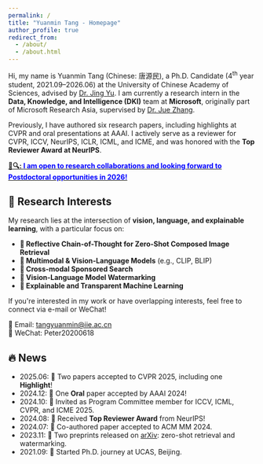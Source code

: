 ```yaml
---
permalink: /
title: "Yuanmin Tang - Homepage"
author_profile: true
redirect_from: 
  - /about/
  - /about.html
---
```


Hi, my name is Yuanmin Tang (Chinese: 唐源民), a Ph.D. Candidate (4<sup>th</sup> year student, 2021.09–2026.06) at the University of Chinese Academy of Sciences, advised by [Dr. Jing Yu](https://scholar.google.com/citations?user=F7YBgScAAAAJ). I am currently a research intern in the **Data, Knowledge, and Intelligence (DKI)** team at **Microsoft**, originally part of Microsoft Research Asia, supervised by [Dr. Jue Zhang](https://www.microsoft.com/en-us/research/people/juezhang/). 

Previously, I have authored six research papers, including highlights at CVPR and oral presentations at AAAI. I actively serve as a reviewer for CVPR, ICCV, NeurIPS, ICLR, ICML, and ICME, and was honored with the **Top Reviewer Award at NeurIPS**.

**<ins>🚀🔍: <font color=Blue>I am open to research collaborations and looking forward to Postdoctoral opportunities in 2026!</font></ins>**

## 📖 Research Interests

My research lies at the intersection of **vision, language, and explainable learning**, with a particular focus on:

- **🧠 Reflective Chain-of-Thought for Zero-Shot Composed Image Retrieval**
- **🎯 Multimodal & Vision-Language Models** (e.g., CLIP, BLIP)
- **💬 Cross-modal Sponsored Search**
- **🔐 Vision-Language Model Watermarking**
- **🧾 Explainable and Transparent Machine Learning**

If you're interested in my work or have overlapping interests, feel free to connect via e-mail or WeChat!

📧 Email: tangyuanmin@iie.ac.cn  
📱 WeChat: Peter20200618

## 🔥 News

- 2025.06: 🎉 Two papers accepted to CVPR 2025, including one **Highlight**!
- 2024.12: 🎉 One **Oral** paper accepted by AAAI 2024!
- 2024.10: 🎉 Invited as Program Committee member for ICCV, ICML, CVPR, and ICME 2025.
- 2024.08: 🎉 Received **Top Reviewer Award** from NeurIPS!
- 2024.07: 🎉 Co-authored paper accepted to ACM MM 2024.
- 2023.11: 🎉 Two preprints released on [arXiv](https://arxiv.org/): zero-shot retrieval and watermarking.
- 2021.09: 🎉 Started Ph.D. journey at UCAS, Beijing.
